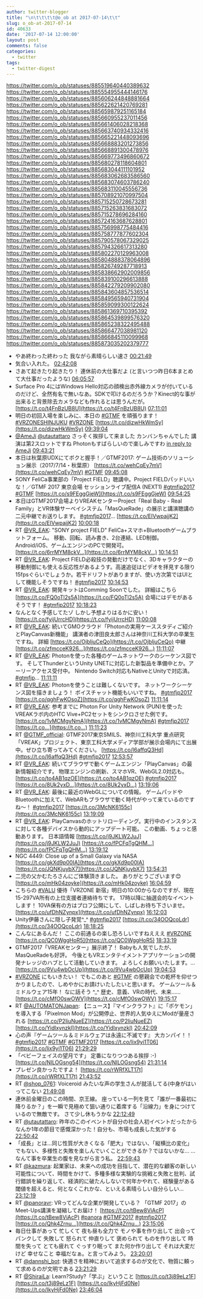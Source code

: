 ```yaml
---
author: twitter-blogger
title: "\n\t\t\t\t@o_ob at 2017-07-14\t\t"
slug: o_ob-at-2017-07-14
id: 40633
date: '2017-07-14 12:00:00'
layout: post
comments: false
categories:
  - twitter
tags:
  - twitter-digest
---
```


https://twitter.com/o_ob/statuses/885519640440389632 https://twitter.com/o_ob/statuses/885554955444146176 https://twitter.com/o_ob/statuses/885606244848881664 https://twitter.com/o_ob/statuses/885622621420769281 https://twitter.com/o_ob/statuses/885659879251165184 https://twitter.com/o_ob/statuses/885660955237011456 https://twitter.com/o_ob/statuses/885661406028218368 https://twitter.com/o_ob/statuses/885663740934332416 https://twitter.com/o_ob/statuses/885665221448093696 https://twitter.com/o_ob/statuses/885668883201273856 https://twitter.com/o_ob/statuses/885668891300478976 https://twitter.com/o_ob/statuses/885669773496860672 https://twitter.com/o_ob/statuses/885680278118604801 https://twitter.com/o_ob/statuses/885683044111101952 https://twitter.com/o_ob/statuses/885683062683586560 https://twitter.com/o_ob/statuses/885683074603786240 https://twitter.com/o_ob/statuses/885683110045556736 https://twitter.com/o_ob/statuses/885708921070997504 https://twitter.com/o_ob/statuses/885715250728673281 https://twitter.com/o_ob/statuses/885715263831683072 https://twitter.com/o_ob/statuses/885715278696284160 https://twitter.com/o_ob/statuses/885724163687628801 https://twitter.com/o_ob/statuses/885756998775484416 https://twitter.com/o_ob/statuses/885758777877602304 https://twitter.com/o_ob/statuses/885790578067329025 https://twitter.com/o_ob/statuses/885794326617313280 https://twitter.com/o_ob/statuses/885802270129963008 https://twitter.com/o_ob/statuses/885804888378064896 https://twitter.com/o_ob/statuses/885826749287718913 https://twitter.com/o_ob/statuses/885838662902009856 https://twitter.com/o_ob/statuses/885839100296613888 https://twitter.com/o_ob/statuses/885842279209902080 https://twitter.com/o_ob/statuses/885843604857536514 https://twitter.com/o_ob/statuses/885849565940731904 https://twitter.com/o_ob/statuses/885859099300122624 https://twitter.com/o_ob/statuses/885861369710395392 https://twitter.com/o_ob/statuses/885864539899576320 https://twitter.com/o_ob/statuses/885865238322495488 https://twitter.com/o_ob/statuses/885866477038981120 https://twitter.com/o_ob/statuses/885866845110099968 https://twitter.com/o_ob/statuses/885873035202379777  

*   やあ終わった終わった 我ながら素晴らしい速さ [00:21:49](https://twitter.com/o_ob/statuses/885519640440389632)
*   気合い入れた。 [02:42:08](https://twitter.com/o_ob/statuses/885554955444146176)
*   さあて起きたり起きたり！ 連休前の大仕事だよ (と言いつつ昨日6本まとめて大仕事だったような) [06:05:57](https://twitter.com/o_ob/statuses/885606244848881664)
*   Surface Pro 4にはWindows Hello対応の顔検出赤外線カメラが付いているのだけど、全然有名で無いなあ。SDKで叩けるのだろうか？Kinect的な事が出来ると背景除去カメラなども作れるとは思うんだが。 [https://t.co/t4FnBzUB8U](https://t.co/t4FnBzUB8U) [07:11:01](https://twitter.com/o_ob/statuses/885622621420769281)
*   明日の初回入場を楽しみに、本日の [#GTMF](https://twitter.com/search?q=%23GTMF&src=hash) を頑張ります！ [#VRZONESHINJUKU](https://twitter.com/search?q=%23VRZONESHINJUKU&src=hash) [#VRZONE](https://twitter.com/search?q=%23VRZONE&src=hash) [https://t.co/dizwHkWmSy](https://t.co/dizwHkWmSy) [09:39:04](https://twitter.com/o_ob/statuses/885659879251165184)
*   [@AmeJi](https://twitter.com/AmeJi) [@utautattaro](https://twitter.com/utautattaro) さっそく挨拶して来ました カンバンちゃんでした 講演は第2スロットですね Photonもすばらしいので楽しみですわ [in reply to AmeJi](https://twitter.com/AmeJi/statuses/885660385575026688) [09:43:21](https://twitter.com/o_ob/statuses/885660955237011456)
*   本日は秋葉原UDXにてボクと握手！／GTMF2017: ゲーム技術のソリューション展示（2017/7/14・秋葉原） [https://t.co/wehCqEy7mV](https://t.co/wehCqEy7mV) [#GTMF](https://twitter.com/search?q=%23GTMF&src=hash) [09:45:08](https://twitter.com/o_ob/statuses/885661406028218368)
*   SONY FeliCa事業部の「Project FIELD」聴講中。Project FIELDパッドいいな！／GTMF 2017 東京会場 セッションライブ配信A (NEXT1) [#gtmfjp2017](https://twitter.com/search?q=%23gtmfjp2017&src=hash) [#GTMF](https://twitter.com/search?q=%23GTMF&src=hash) [https://t.co/s9FEggGjeW](https://t.co/s9FEggGjeW) [09:54:25](https://twitter.com/o_ob/statuses/885663740934332416)
*   本日はGTMF2017会場よりVREAKセンターProject「Real Baby - Real Family」とVR体験サーベイシステム「MasQueRade」の展示と講演聴講の二元中継でお送りします。 [#gtmfjp2017](https://twitter.com/search?q=%23gtmfjp2017&src=hash)… [https://t.co/EIVwpajjK2](https://t.co/EIVwpajjK2) [10:00:18](https://twitter.com/o_ob/statuses/885665221448093696)
*   RT [@VR_EAK](https://twitter.com/VR_EAK): "SONY project FIELD" FeliCa+スマホ+Bluetoothゲームプラットフォーム。 移動、回転、読み書き、2台連結、LED制御。Android/iOS、ゲームエンジンのPCで開発可。 [https://t.co/6rrMYM8ckV…](https://t.co/6rrMYM8ckV…) [10:14:51](https://twitter.com/o_ob/statuses/885668883201273856)
*   RT [@VR_EAK](https://twitter.com/VR_EAK): Project FIELD必殺技の発動だけでなく、3Dキャラクターの移動制御にも使える反応性があるようす。高速追従はビデオを拝見する限り15fpsぐらいでしょうか。若干ドリフトがありますが、使い方次第ではUIとして機能しそうですね！ [#gtmfjp2017](https://twitter.com/search?q=%23gtmfjp2017&src=hash) [10:14:53](https://twitter.com/o_ob/statuses/885668891300478976)
*   RT [@VR_EAK](https://twitter.com/VR_EAK): 開発キットはComming Soonでした。 詳細はこちら [https://t.co/FQ0oTl2s5A](https://t.co/FQ0oTl2s5A) 会場にはデモがあるそうです！ [#gtmfjp2017](https://twitter.com/search?q=%23gtmfjp2017&src=hash) [10:18:23](https://twitter.com/o_ob/statuses/885669773496860672)
*   なんとなく予感してたゾ しかし予想よりはるかに安い！ [https://t.co/fyijUrrcHD](https://t.co/fyijUrrcHD) [11:00:08](https://twitter.com/o_ob/statuses/885680278118604801)
*   RT [@VR_EAK](https://twitter.com/VR_EAK): 続いてGMOクラウド「Photonの実用ケーススタディご紹介とPlayCanvas新機能」 講演者の津田良太郎さんは神奈川工科大学の卒業生ですね。 詳細 [https://t.co/OjbljuCeQo](https://t.co/OjbljuCeQo) 中継 [https://t.co/zfmcceK926…](https://t.co/zfmcceK926…) [11:11:07](https://twitter.com/o_ob/statuses/885683044111101952)
*   RT [@VR_EAK](https://twitter.com/VR_EAK): Photonを使った各種のゲームネットワークのシーケンス図です。 そしてThunderというUnity UNETに対応した新製品を準備中とか。アーリーアクセス受付中。 Nintendo Switch対応もNativeとUnityで対応済。 [#gtmfjp](https://twitter.com/search?q=%23gtmfjp&src=hash)… [11:11:11](https://twitter.com/o_ob/statuses/885683062683586560)
*   RT [@VR_EAK](https://twitter.com/VR_EAK): Photonを使うことは難しくないです。 ネットワークシーケンス図を描きましょう！ ボイスチャット機能もいいですね。 [#gtmfjp2017](https://twitter.com/search?q=%23gtmfjp2017&src=hash) [https://t.co/qghFwKOsoZ](https://t.co/qghFwKOsoZ) [11:11:14](https://twitter.com/o_ob/statuses/885683074603786240)
*   RT [@VR_EAK](https://twitter.com/VR_EAK): 参考までに Photon For Unity Network (PUN)を使ったVREAKラボ内のHTC Vive+PC2セットをシンクロさせた例です。 [https://t.co/1vMCMgyNmA](https://t.co/1vMCMgyNmA) [#gtmfjp2017](https://twitter.com/search?q=%23gtmfjp2017&src=hash) [https://t.co…](https://t.co…) [11:11:23](https://twitter.com/o_ob/statuses/885683110045556736)
*   RT [@GTMF_official](https://twitter.com/GTMF_official): GTMF2017東京SMILS、神奈川工科大学 重点研究「VREAK」プロジェクト、東京工科大学メディア学部が展示会場内にて出展中。ぜひ立ち寄ってみてください。 [https://t.co/I6affqQ3Hd](https://t.co/I6affqQ3Hd) [#gtmfjp2017](https://twitter.com/search?q=%23gtmfjp2017&src=hash) [12:53:57](https://twitter.com/o_ob/statuses/885708921070997504)
*   RT [@VR_EAK](https://twitter.com/VR_EAK): 続いてブラウザで動くゲームエンジン「PlayCanvas」の最新情報紹介です。 物理エンジンの刷新、スマホVR、WebGL2.0対応も。 [https://t.co/to4AB1qzOE](https://t.co/to4AB1qzOE) [#gtmfjp2017](https://twitter.com/search?q=%23gtmfjp2017&src=hash) [https://t.co/8Uk2yxD…](https://t.co/8Uk2yxD…) [13:19:06](https://twitter.com/o_ob/statuses/885715250728673281)
*   RT [@VR_EAK](https://twitter.com/VR_EAK): 最後に最近のWebGLについての情報。 ゲームパッドやBluetoothに加えて、WebARもブラウザで動く時代がやって来ているのですね〜！ [#gtmfjp2017](https://twitter.com/search?q=%23gtmfjp2017&src=hash) [https://t.co/3McNK6155c](https://t.co/3McNK6155c) [13:19:09](https://twitter.com/o_ob/statuses/885715263831683072)
*   RT [@VR_EAK](https://twitter.com/VR_EAK): PlayCanvasのホットリローディング。実行中のインスタンスに対して各種デバイスから動的にアップデート可能。 この動画、ちょっと感動あります。 日本語情報 [https://t.co/j9JKLW2JuJ](https://t.co/j9JKLW2JuJ) [https://t.co/fPCFqTgQHM…](https://t.co/fPCFqTgQHM…) [13:19:12](https://twitter.com/o_ob/statuses/885715278696284160)
*   NGC 4449: Close up of a Small Galaxy via NASA [https://t.co/gkXd9p00IA](https://t.co/gkXd9p00IA) [https://t.co/JQNKjuybX7](https://t.co/JQNKjuybX7) [13:54:31](https://twitter.com/o_ob/statuses/885724163687628801)
*   二児の父かむたろさんにご体験頂きました。 ありがとうございます😊 [https://t.co/mHk04zoyke](https://t.co/mHk04zoyke) [16:04:59](https://twitter.com/o_ob/statuses/885756998775484416)
*   こちらの [#VALU](https://twitter.com/search?q=%23VALU&src=hash) 優待「VRZONE 新宿」明日の10:00からなのですが、現在15-297VA所有の上位支援者連絡待ちです。 17時以降に抽選会的なイベントします！ 10VA保有の方はプロフ公開にして、しばしお待ち下さいませ。 [https://t.co/ufDhNZynpx](https://t.co/ufDhNZynpx) [16:12:03](https://twitter.com/o_ob/statuses/885758777877602304)
*   Unity伊藤さんに隠し子発覚^_^ [#gtmfjp2017](https://twitter.com/search?q=%23gtmfjp2017&src=hash) [https://t.co/34OOQcoLdr](https://t.co/34OOQcoLdr) [18:18:25](https://twitter.com/o_ob/statuses/885790578067329025)
*   こんなにあるんだ！ ここの前通るの楽し恐ろしいですねえええ [#VRZONE](https://twitter.com/search?q=%23VRZONE&src=hash) [https://t.co/QC0WggHoR5](https://t.co/QC0WggHoR5) [18:33:19](https://twitter.com/o_ob/statuses/885794326617313280)
*   GTMF2017「VREAKセンター」展示終了！ Babyも人気でしたが、 MasQueRadeも好評。 今後ともVRエンタテイメントアプリケーションの開発ナレッジのハブとして活動していきます。 よろしくお願いいたします。… [https://t.co/9Vu4wbOcUp](https://t.co/9Vu4wbOcUp) [19:04:53](https://twitter.com/o_ob/statuses/885802270129963008)
*   [#VRZONE](https://twitter.com/search?q=%23VRZONE&src=hash) にもいきたい！ でもこのあと [#GTMF](https://twitter.com/search?q=%23GTMF&src=hash) の懇親会での乾杯を仰せつかりましたので、しめやかにお請けいたしたいと思います。 ゲームツール＆ミドルウェア15年！ なに話そう ^_^ 歴史、意義、VRの時代、未来…… [https://t.co/cMfO0swOWV](https://t.co/cMfO0swOWV) [19:15:17](https://twitter.com/o_ob/statuses/885804888378064896)
*   RT [@AUTOMATONJapan](https://twitter.com/AUTOMATONJapan): 【ニュース】『マインクラフト』に「ポケモン」を導入する「Pixelmon Mod」が公開停止、世界的人気ゆえにModが量産される [https://t.co/P2liuNueEZ](https://t.co/P2liuNueEZ) [https://t.co/Yidlxynzkl](https://t.co/Yidlxynzkl) [20:42:09](https://twitter.com/o_ob/statuses/885826749287718913)
*   心の声『ゲームツール＆ミドルウェアは永遠に不滅です』 大カンパイ！！ [#gtmfjp2017](https://twitter.com/search?q=%23gtmfjp2017&src=hash) [#GTMF](https://twitter.com/search?q=%23GTMF&src=hash) [#GTMF2017](https://twitter.com/search?q=%23GTMF2017&src=hash) [https://t.co/lix9yi1T06](https://t.co/lix9yi1T06) [21:29:29](https://twitter.com/o_ob/statuses/885838662902009856)
*   「ベビーフェイスの望月です」 定番になりつつある挨拶 :-) [https://t.co/NILOGsng54](https://t.co/NILOGsng54) [21:31:14](https://twitter.com/o_ob/statuses/885839100296613888)
*   プレゼン良かったですよ！ [https://t.co/rWRfXLT17t](https://t.co/rWRfXLT17t) [21:43:52](https://twitter.com/o_ob/statuses/885842279209902080)
*   RT [@shop_0761](https://twitter.com/shop_0761): Voiceroid みたいな声の学生さんが就活してる(中身がはいってこない [21:49:08](https://twitter.com/o_ob/statuses/885843604857536514)
*   連休前金曜日のこの時間、京王線。 座っている一列を見て「誰が一番最初に降りるか？」を一瞬で見極めて狙い通りに着席する「沿線力」を身につけているので無敵です。 さて少し休もうかな [22:12:49](https://twitter.com/o_ob/statuses/885849565940731904)
*   RT [@utautattaro](https://twitter.com/utautattaro): 昨年のこのイベントが自分の社会人初イベントだったからなんか1年の節目で感慨深かった！自分も、市場も成長した気がする [22:50:42](https://twitter.com/o_ob/statuses/885859099300122624)
*   「成長」とは…同じ性質が大きくなる「肥大」ではない、「縦横比の変化」でもない、多様性と失敗を楽しんでいくことができるか？ではないかな… …なんて事を卒業生の腹を見ながら言う私。 [22:59:43](https://twitter.com/o_ob/statuses/885861369710395392)
*   RT [@kazmura](https://twitter.com/kazmura): 起業家は、未来への成功を目指して、潜在的な顧客の新しい可能性について、時間をかけて、多種多様な実験的な挑戦と失敗と批判、試行錯誤を繰り返して、経済的に破たんしないで何年かやれて、経験量がある閾値を超えると、何となくこれかな、といえる素晴らしい自分らしい… [23:12:19](https://twitter.com/o_ob/statuses/885864539899576320)
*   RT [@panoravr](https://twitter.com/panoravr): VRってどんな企業が開発している？ 「GTMF 2017」のMeet-Ups講演を凝縮してお届け！ [https://t.co/tBew8ViAcP](https://t.co/tBew8ViAcP) [#panora](https://twitter.com/search?q=%23panora&src=hash) [#GTMF2017](https://twitter.com/search?q=%23GTMF2017&src=hash) [#gtmfjp2017](https://twitter.com/search?q=%23gtmfjp2017&src=hash) [https://t.co/Qhk4Zrnu…](https://t.co/Qhk4Zrnu…) [23:15:06](https://twitter.com/o_ob/statuses/885865238322495488)
*   毎日仕事があって 忙しくて 夜も昼も全力で モノや事を作り出して 出会って パンクして 失敗して 怒られて 仲直りして 褒められて ものを作り出して 時間を失って とても疲れて ぐっすり眠って また何か作り出して それは大変だけど 幸せなこと 幸福だなぁ。と言ってみよう。 [23:20:01](https://twitter.com/o_ob/statuses/885866477038981120)
*   RT [@dannshi_bot](https://twitter.com/dannshi_bot): 快適さを精神において追求するのが文化で、物質に頼って求めるのが文明である [23:21:29](https://twitter.com/o_ob/statuses/885866845110099968)
*   RT [@ShiraiLa](https://twitter.com/ShiraiLa): Learn?Study?「学ぶ」ということ [https://t.co/t3j89eLz1F](https://t.co/t3j89eLz1F) [https://t.co/IkyHjFd0Ne](https://t.co/IkyHjFd0Ne) [23:46:04](https://twitter.com/o_ob/statuses/885873035202379777)